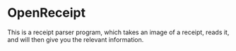 # OpenReceipt

This is a receipt parser program, which takes an image of a receipt, reads it, and will then give you the relevant information.
